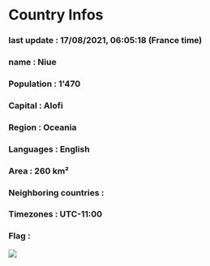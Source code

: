 # Country  Infos
### last update : 17/08/2021, 06:05:18 (France time)

### name : Niue
### Population : 1'470
### Capital : Alofi
### Region : Oceania
### Languages : English
### Area : 260 km²
### Neighboring countries : 
### Timezones : UTC-11:00

### Flag :
![](https://restcountries.eu/data/niu.svg)